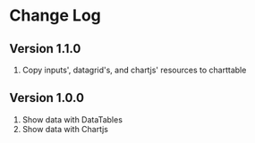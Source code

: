 # Change Log


## Version 1.1.0

1. Copy inputs', datagrid's, and chartjs' resources to charttable


## Version 1.0.0

1. Show data with DataTables
2. Show data with Chartjs